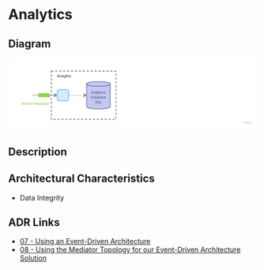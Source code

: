 # Analytics

## Diagram

![Analytics](../../assets/detailed-analytics.jpg)

## Description

## Architectural Characteristics
- Data Integrity

## ADR Links
- [07 - Using an Event-Driven Architecture](../adr/07-event-driven.md)
- [08 - Using the Mediator Topology for our Event-Driven Architecture Solution](../adr/08-mediator-topology.md)
